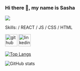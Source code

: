 ### Hi there 👋, my name is Sasha
![](https://arturssmirnovs.github.io/github-profile-readme-generator/images/banner.png)


Skills: / REACT / JS / CSS / HTML



[<img src='https://cdn.jsdelivr.net/npm/simple-icons@3.0.1/icons/github.svg' alt='github' height='40'>](https://github.com/Aliaksandr-Makhakhei)  [<img src='https://cdn.jsdelivr.net/npm/simple-icons@3.0.1/icons/linkedin.svg' alt='linkedin' height='40'>](https://www.linkedin.com/in/https://www.linkedin.com/in/aliaksandr-makhakhei-7b8061213//)  

[![Top Langs](https://github-readme-stats.vercel.app/api/top-langs/?username=Aliaksandr-Makhakhei)](https://github.com/anuraghazra/github-readme-stats)

![GitHub stats](https://github-readme-stats.vercel.app/api?username=Aliaksandr-Makhakhei&show_icons=true)  

